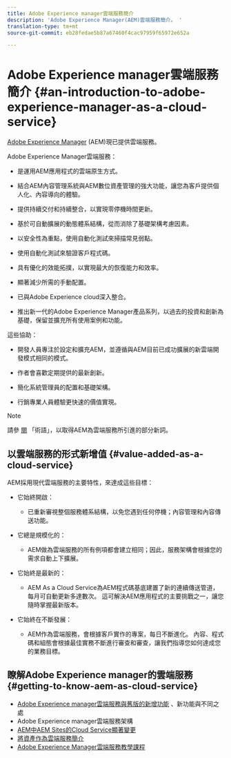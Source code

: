 ```yaml
---
title: Adobe Experience manager雲端服務簡介
description: 'Adobe Experience Manager(AEM)雲端服務簡介。 '
translation-type: tm+mt
source-git-commit: eb28fedae5b87a67460f4cac97959f65972e652a

---
```



# Adobe Experience manager雲端服務簡介 {#an-introduction-to-adobe-experience-manager-as-a-cloud-service}

[Adobe Experience Manager](https://www.adobe.com/marketing/experience-manager.html) (AEM)現已提供雲端服務。

Adobe Experience Manager雲端服務：

* 是運用AEM應用程式的雲端原生方式。

* 結合AEM內容管理系統與AEM數位資產管理的強大功能，讓您為客戶提供個人化、內容導向的體驗。

* 提供持續交付和持續整合，以實現零停機時間更新。

* 基於可自動擴展的動態體系結構，從而消除了基礎架構考慮因素。

* 以安全性為重點，使用自動化測試來掃描常見弱點。

* 使用自動化測試來驗證客戶程式碼。

* 具有優化的效能拓撲，以實現最大的恢復能力和效率。

* 顯著減少所需的手動配置。

* 已與Adobe Experience cloud深入整合。

* 推出新一代的Adobe Experience Manager產品系列，以過去的投資和創新為基礎，保留並擴充所有使用案例和功能。

這些協助：

* 開發人員專注於設定和擴充AEM，並遵循與AEM目前已成功擴展的新雲端開發模式相同的模式。

* 作者會喜歡定期提供的最新創新。

* 簡化系統管理員的配置和基礎架構。

* 行銷專業人員體驗更快速的價值實現。

>[!NOTE]
>
>請參 [閱](terminology.md) 「術語」，以取得AEM為雲端服務所引進的部分新詞。

## 以雲端服務的形式新增值 {#value-added-as-a-cloud-service}

AEM採用現代雲端服務的主要特性，來達成這些目標：

* 它始終開啟：

   * 已重新審視整個服務體系結構，以免您遇到任何停機；內容管理和內容傳送功能。

* 它總是規模化的：

   * AEM做為雲端服務的所有例項都會建立相同；因此，服務架構會根據您的需求自動上下擴展。

* 它始終是最新的：

   * AEM As a Cloud Service為AEM程式碼基底建置了新的連續傳送管道，每月可自動更新多達數次。 這可解決AEM應用程式的主要挑戰之一，讓您隨時掌握最新版本。

* 它始終在不斷發展：

   * AEM作為雲端服務，會根據客戶實作的專案，每日不斷進化。 內容、程式碼和組態會根據最佳實務不斷進行審查和審查，讓我們指導您如何達成您的業務目標。

## 瞭解Adobe Experience manager的雲端服務 {#getting-to-know-aem-as-cloud-service}

* [Adobe Experience manager雲端服務與舊版的新增功能](/help/overview/what-is-new-and-different.md) 、新功能與不同之處
* Adobe [](/help/core-concepts/architecture.md) Experience manager雲端服務架構
* [AEM中AEM Sites的Cloud Service顯著變更](/help/sites-cloud/sites-cloud-changes.md)
* [將資產作為雲端服務簡介](/help/assets/overview.md)
* [Adobe Experience Manager雲端服務教學課程](https://docs.adobe.com/content/help/en/experience-manager-learn/cloud-service/overview.html)